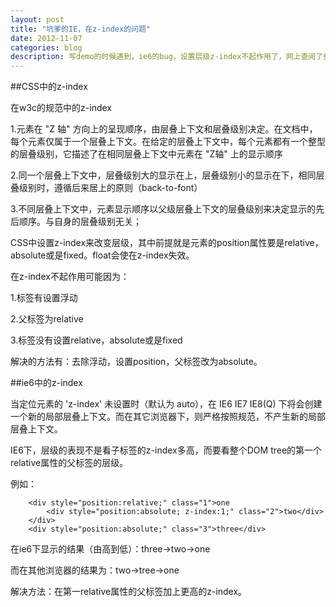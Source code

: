 ```yaml
---
layout: post
title: "坑爹的IE，在z-index的问题"
date: 2012-11-07
categories: blog
description: 写demo的时候遇到，ie6的bug，设置层级z-index不起作用了，网上查阅了些资料，自己记录一下。
---
```

##CSS中的z-index

在w3c的规范中的z-index

1.元素在 "Z 轴" 方向上的呈现顺序，由层叠上下文和层叠级别决定。在文档中，每个元素仅属于一个层叠上下文。在给定的层叠上下文中，每个元素都有一个整型的层叠级别，它描述了在相同层叠上下文中元素在 "Z轴" 上的显示顺序


2.同一个层叠上下文中，层叠级别大的显示在上，层叠级别小的显示在下，相同层叠级别时，遵循后来居上的原则（back-to-font）

3.不同层叠上下文中，元素显示顺序以父级层叠上下文的层叠级别来决定显示的先后顺序。与自身的层叠级别无关；


CSS中设置z-index来改变层级，其中前提就是元素的position属性要是relative，absolute或是fixed。float会使在z-index失效。

在z-index不起作用可能因为： 

  1.标签有设置浮动
  
  2.父标签为relative

  3.标签没有设置relative，absolute或是fixed

解决的方法有：去除浮动，设置position，父标签改为absolute。

##ie6中的z-index

当定位元素的 'z-index' 未设置时（默认为 auto），在 IE6 IE7 IE8(Q) 下将会创建一个新的局部层叠上下文。而在其它浏览器下，则严格按照规范，不产生新的局部层叠上下文。

IE6下，层级的表现不是看子标签的z-index多高，而要看整个DOM tree的第一个relative属性的父标签的层级。

例如：

```
	<div style="position:relative;" class="1">one
	    <div style="position:absolute; z-index:1;" class="2">two</div>
	</div>
	<div style="position:absolute;" class="3">three</div>
```

在ie6下显示的结果（由高到低）：three->two->one

而在其他浏览器的结果为：two->tree->one

解决方法：在第一relative属性的父标签加上更高的z-index。



